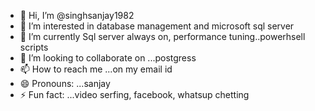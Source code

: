 - 👋 Hi, I’m @singhsanjay1982
- 👀 I’m interested in database management and microsoft sql server 
- 🌱 I’m currently Sql server always on, performance tuning..powerhsell scripts
- 💞️ I’m looking to collaborate on ...postgress
- 📫 How to reach me ...on my email id
- 😄 Pronouns: ...sanjay
- ⚡ Fun fact: ...video serfing, facebook, whatsup chetting

<!---
singhsanjay1982/singhsanjay1982 is a ✨ special ✨ repository because its `README.md` (this file) appears on your GitHub profile.
You can click the Preview link to take a look at your changes.
--->
